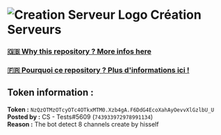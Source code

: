 # ![Creation Serveur Logo](https://i.imgur.com/XnmWmaA.png) Création Serveurs

### [🇬🇧 Why this repository ? More infos here](https://github.com/Creation-Serveurs/token-reset/blob/main/README.md)

### [🇫🇷 Pourquoi ce repository ? Plus d'informations ici !](https://github.com/Creation-Serveurs/token-reset/blob/main/FR_README.md)

## Token information :
**Token :** `NzQzOTMzOTcyOTc4OTkxMTM0.Xzb4gA.F6DdG4EcoXahAyOevvXlGzlbU_U`\
**Posted by :** CS - Tests#5609 (`743933972978991134`)\
**Reason :** The bot detect 8 channels create by hisself